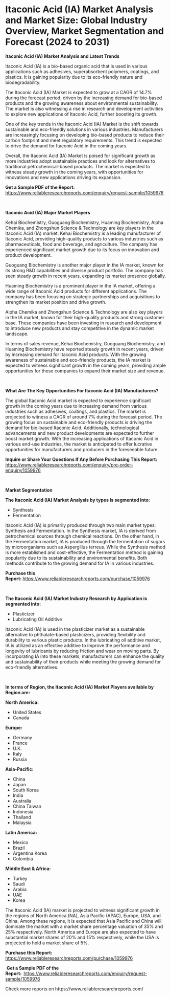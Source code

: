 <p><h1>Itaconic Acid (IA) Market Analysis and Market Size: Global Industry Overview, Market Segmentation and Forecast (2024 to 2031)</h1></p><p><strong>Itaconic Acid (IA) Market Analysis and Latest Trends</strong></p>
<p><p>Itaconic Acid (IA) is a bio-based organic acid that is used in various applications such as adhesives, superabsorbent polymers, coatings, and plastics. It is gaining popularity due to its eco-friendly nature and biodegradability.</p><p>The Itaconic Acid (IA) Market is expected to grow at a CAGR of 14.7% during the forecast period, driven by the increasing demand for bio-based products and the growing awareness about environmental sustainability. The market is also witnessing a rise in research and development activities to explore new applications of Itaconic Acid, further boosting its growth.</p><p>One of the key trends in the Itaconic Acid (IA) Market is the shift towards sustainable and eco-friendly solutions in various industries. Manufacturers are increasingly focusing on developing bio-based products to reduce their carbon footprint and meet regulatory requirements. This trend is expected to drive the demand for Itaconic Acid in the coming years.</p><p>Overall, the Itaconic Acid (IA) Market is poised for significant growth as more industries adopt sustainable practices and look for alternatives to traditional petrochemical-based products. The market is expected to witness steady growth in the coming years, with opportunities for innovations and new applications driving its expansion.</p></p>
<p><strong>Get a Sample PDF of the Report:&nbsp;</strong> <a href="https://www.reliableresearchreports.com/enquiry/request-sample/1059976">https://www.reliableresearchreports.com/enquiry/request-sample/1059976</a></p>
<p>&nbsp;</p>
<p><strong>Itaconic Acid (IA) Major Market Players</strong></p>
<p><p>Kehai Biochemistry, Guoguang Biochemistry, Huaming Biochemistry, Alpha Chemika, and Zhongshun Science & Technology are key players in the Itaconic Acid (IA) market. Kehai Biochemistry is a leading manufacturer of Itaconic Acid, providing high-quality products to various industries such as pharmaceuticals, food and beverage, and agriculture. The company has experienced significant market growth due to its focus on innovation and product development.</p><p>Guoguang Biochemistry is another major player in the IA market, known for its strong R&D capabilities and diverse product portfolio. The company has seen steady growth in recent years, expanding its market presence globally.</p><p>Huaming Biochemistry is a prominent player in the IA market, offering a wide range of Itaconic Acid products for different applications. The company has been focusing on strategic partnerships and acquisitions to strengthen its market position and drive growth.</p><p>Alpha Chemika and Zhongshun Science & Technology are also key players in the IA market, known for their high-quality products and strong customer base. These companies have been investing in research and development to introduce new products and stay competitive in the dynamic market landscape.</p><p>In terms of sales revenue, Kehai Biochemistry, Guoguang Biochemistry, and Huaming Biochemistry have reported steady growth in recent years, driven by increasing demand for Itaconic Acid products. With the growing awareness of sustainable and eco-friendly products, the IA market is expected to witness significant growth in the coming years, providing ample opportunities for these companies to expand their market size and revenue.</p></p>
<p>&nbsp;</p>
<p><strong>What Are The Key Opportunities For Itaconic Acid (IA) Manufacturers?</strong></p>
<p><p>The global Itaconic Acid market is expected to experience significant growth in the coming years due to increasing demand from various industries such as adhesives, coatings, and plastics. The market is projected to witness a CAGR of around 7% during the forecast period. The growing focus on sustainable and eco-friendly products is driving the demand for bio-based Itaconic Acid. Additionally, technological advancements and new product developments are expected to further boost market growth. With the increasing applications of Itaconic Acid in various end-use industries, the market is anticipated to offer lucrative opportunities for manufacturers and producers in the foreseeable future.</p></p>
<p><strong>Inquire or Share Your Questions If Any Before Purchasing This Report:</strong> <a href="https://www.reliableresearchreports.com/enquiry/pre-order-enquiry/1059976">https://www.reliableresearchreports.com/enquiry/pre-order-enquiry/1059976</a></p>
<p>&nbsp;</p>
<p><strong>Market Segmentation</strong></p>
<p><strong>The Itaconic Acid (IA) Market Analysis by types is segmented into:</strong></p>
<p><ul><li>Synthesis</li><li>Fermentation</li></ul></p>
<p><p>Itaconic Acid (IA) is primarily produced through two main market types: Synthesis and Fermentation. In the Synthesis market, IA is derived from petrochemical sources through chemical reactions. On the other hand, in the Fermentation market, IA is produced through the fermentation of sugars by microorganisms such as Aspergillus terreus. While the Synthesis method is more established and cost-effective, the Fermentation method is gaining popularity due to its sustainability and environmental benefits. Both methods contribute to the growing demand for IA in various industries.</p></p>
<p><strong>Purchase this Report:&nbsp;</strong><a href="https://www.reliableresearchreports.com/purchase/1059976">https://www.reliableresearchreports.com/purchase/1059976</a></p>
<p>&nbsp;</p>
<p><strong>The Itaconic Acid (IA) Market Industry Research by Application is segmented into:</strong></p>
<p><ul><li>Plasticizer</li><li>Lubricating Oil Additive</li></ul></p>
<p><p>Itaconic Acid (IA) is used in the plasticizer market as a sustainable alternative to phthalate-based plasticizers, providing flexibility and durability to various plastic products. In the lubricating oil additive market, IA is utilized as an effective additive to improve the performance and longevity of lubricants by reducing friction and wear on moving parts. By incorporating IA into these markets, manufacturers can enhance the quality and sustainability of their products while meeting the growing demand for eco-friendly alternatives.</p></p>
<p>&nbsp;</p>
<p><strong>In terms of Region, the Itaconic Acid (IA) Market Players available by Region are:</strong></p>
<p>
    <p> <strong> North America: </strong>
        <ul>
            <li>United States</li>
            <li>Canada</li>
        </ul>
        </p> 
    <p> <strong> Europe: </strong>
        <ul>
            <li>Germany</li>
            <li>France</li>
            <li>U.K.</li>
            <li>Italy</li>
            <li>Russia</li>
        </ul>
        </p> 
    <p> <strong> Asia-Pacific: </strong>
        <ul>
            <li>China</li>
            <li>Japan</li>
            <li>South Korea</li>
            <li>India</li>
            <li>Australia</li>
            <li>China Taiwan</li>
            <li>Indonesia</li>
            <li>Thailand</li>
            <li>Malaysia</li>
        </ul>
        </p> 
    <p> <strong> Latin America: </strong>
        <ul>
            <li>Mexico</li>
            <li>Brazil</li>
            <li>Argentina Korea</li>
            <li>Colombia</li>
        </ul>
        </p> 
    <p> <strong> Middle East & Africa: </strong>
        <ul>
            <li>Turkey</li>
            <li>Saudi</li>
            <li>Arabia</li>
            <li>UAE</li>
            <li>Korea</li>
        </ul>
    </p>
    </p>
<p><p>The Itaconic Acid (IA) market is projected to witness significant growth in the regions of North America (NA), Asia Pacific (APAC), Europe, USA, and China. Among these regions, it is expected that Asia Pacific and China will dominate the market with a market share percentage valuation of 35% and 25% respectively. North America and Europe are also expected to have substantial market shares of 20% and 15% respectively, while the USA is projected to hold a market share of 5%.</p></p>
<p><strong>Purchase this Report: </strong><a href="https://www.reliableresearchreports.com/purchase/1059976">https://www.reliableresearchreports.com/purchase/1059976</a></p>
<p>&nbsp;<strong>Get a Sample PDF of the Report:&nbsp;&nbsp;</strong><a href="https://www.reliableresearchreports.com/enquiry/request-sample/1059976">https://www.reliableresearchreports.com/enquiry/request-sample/1059976</a></p>
<p><strong></strong></p>
<p>Check more reports on https://www.reliableresearchreports.com/</p>